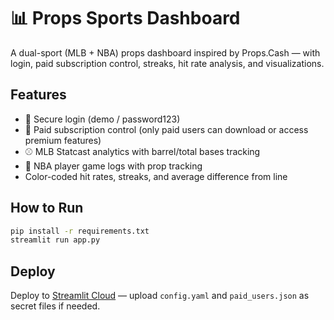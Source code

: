 # 📊 Props Sports Dashboard

A dual-sport (MLB + NBA) props dashboard inspired by Props.Cash — with login, paid subscription control, streaks, hit rate analysis, and visualizations.

## Features
- 🔐 Secure login (demo / password123)
- 🧾 Paid subscription control (only paid users can download or access premium features)
- ⚾ MLB Statcast analytics with barrel/total bases tracking
- 🏀 NBA player game logs with prop tracking
- Color-coded hit rates, streaks, and average difference from line

## How to Run

```bash
pip install -r requirements.txt
streamlit run app.py
```

## Deploy
Deploy to [Streamlit Cloud](https://streamlit.io/cloud) — upload `config.yaml` and `paid_users.json` as secret files if needed.
